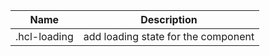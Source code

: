 | Name         | Description                         |
| ------------ | ----------------------------------- |
| .hcl-loading | add loading state for the component |

